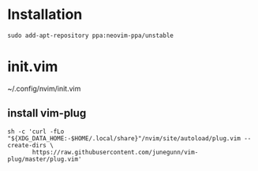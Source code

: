 
# Installation

```
sudo add-apt-repository ppa:neovim-ppa/unstable
```

# init.vim

~/.config/nvim/init.vim

## install vim-plug

```
sh -c 'curl -fLo "${XDG_DATA_HOME:-$HOME/.local/share}"/nvim/site/autoload/plug.vim --create-dirs \
       https://raw.githubusercontent.com/junegunn/vim-plug/master/plug.vim'
```

